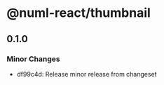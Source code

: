 # @numl-react/thumbnail

## 0.1.0

### Minor Changes

- df99c4d: Release minor release from changeset
